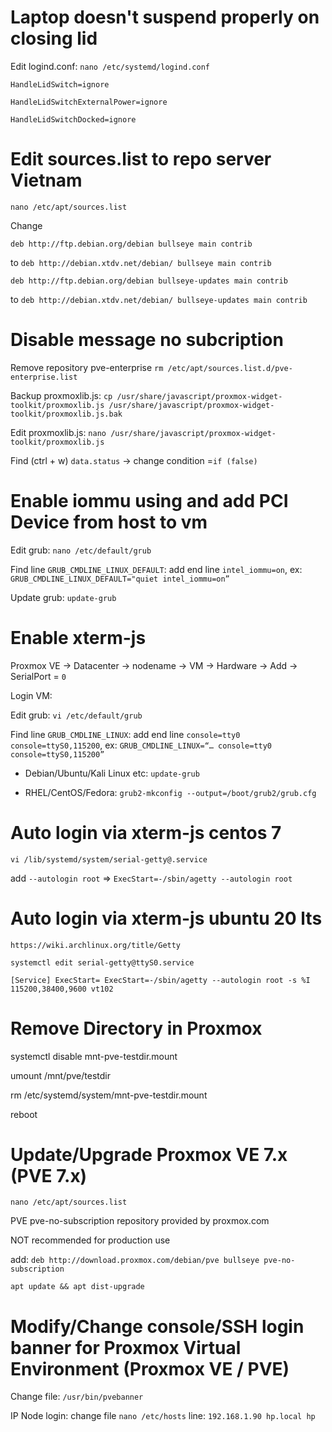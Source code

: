 # Laptop doesn't suspend properly on closing lid

Edit logind.conf: `nano /etc/systemd/logind.conf`

`HandleLidSwitch=ignore`

`HandleLidSwitchExternalPower=ignore`

`HandleLidSwitchDocked=ignore`

# Edit sources.list to repo server Vietnam 

`nano /etc/apt/sources.list`

Change

`deb http://ftp.debian.org/debian bullseye main contrib` 

to `deb http://debian.xtdv.net/debian/ bullseye main contrib`

`deb http://ftp.debian.org/debian bullseye-updates main contrib` 

to `deb http://debian.xtdv.net/debian/ bullseye-updates main contrib`

# Disable message no subcription

Remove repository pve-enterprise `rm /etc/apt/sources.list.d/pve-enterprise.list`

Backup proxmoxlib.js: `cp /usr/share/javascript/proxmox-widget-toolkit/proxmoxlib.js /usr/share/javascript/proxmox-widget-toolkit/proxmoxlib.js.bak`

Edit proxmoxlib.js: `nano /usr/share/javascript/proxmox-widget-toolkit/proxmoxlib.js`

Find (ctrl + w) `data.status` -> change condition =`if (false)`

# Enable iommu using and add PCI Device from host to vm

Edit grub: `nano /etc/default/grub`

Find line `GRUB_CMDLINE_LINUX_DEFAULT`: add end line `intel_iommu=on`, ex: `GRUB_CMDLINE_LINUX_DEFAULT="quiet intel_iommu=on”`

Update grub: `update-grub`

# Enable xterm-js

Proxmox VE -> Datacenter -> nodename -> VM -> Hardware -> Add -> SerialPort = `0`

Login VM:

Edit grub: `vi /etc/default/grub`

Find line `GRUB_CMDLINE_LINUX`: add end line `console=tty0 console=ttyS0,115200`, ex: `GRUB_CMDLINE_LINUX=“… console=tty0 console=ttyS0,115200”`

- Debian/Ubuntu/Kali Linux etc: `update-grub`

- RHEL/CentOS/Fedora: `grub2-mkconfig --output=/boot/grub2/grub.cfg`

# Auto login via xterm-js centos 7

`vi /lib/systemd/system/serial-getty@.service`

add `--autologin root` => `ExecStart=-/sbin/agetty --autologin root`

# Auto login via xterm-js ubuntu 20 lts

`https://wiki.archlinux.org/title/Getty`

`systemctl edit serial-getty@ttyS0.service`

`[Service]
ExecStart=
ExecStart=-/sbin/agetty --autologin root -s %I 115200,38400,9600 vt102`

# Remove Directory in Proxmox

systemctl disable mnt-pve-testdir.mount

umount /mnt/pve/testdir

rm /etc/systemd/system/mnt-pve-testdir.mount

reboot

# Update/Upgrade Proxmox VE 7.x (PVE 7.x)

`nano /etc/apt/sources.list`

PVE pve-no-subscription repository provided by proxmox.com

NOT recommended for production use

add: `deb http://download.proxmox.com/debian/pve bullseye pve-no-subscription`

`apt update && apt dist-upgrade`

# Modify/Change console/SSH login banner for Proxmox Virtual Environment (Proxmox VE / PVE)

Change file: `/usr/bin/pvebanner`

IP Node login: change file `nano /etc/hosts` line: `192.168.1.90 hp.local hp`
